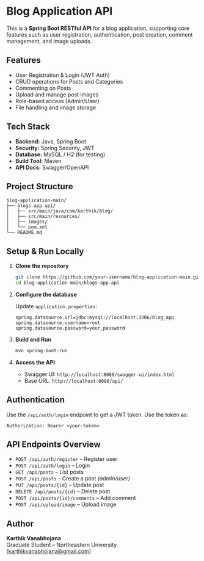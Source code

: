 # Blog Application API

This is a **Spring Boot RESTful API** for a blog application, supporting core features such as user registration, authentication, post creation, comment management, and image uploads.

## Features

-  User Registration & Login (JWT Auth)
-  CRUD operations for Posts and Categories
-  Commenting on Posts
-  Upload and manage post images
-  Role-based access (Admin/User)
-  File handling and image storage

##  Tech Stack

- **Backend:** Java, Spring Boot
- **Security:** Spring Security, JWT
- **Database:** MySQL / H2 (for testing)
- **Build Tool:** Maven
- **API Docs:** Swagger/OpenAPI

##  Project Structure

```
blog-application-main/
├── blogs-app-api/
│   ├── src/main/java/com/karthik/blog/
│   ├── src/main/resources/
│   ├── images/
│   └── pom.xml
└── README.md
```

##  Setup & Run Locally

1. **Clone the repository**

   ```bash
   git clone https://github.com/your-username/blog-application-main.git
   cd blog-application-main/blogs-app-api
   ```

2. **Configure the database**

   Update `application.properties`:

   ```properties
   spring.datasource.url=jdbc:mysql://localhost:3306/blog_app
   spring.datasource.username=root
   spring.datasource.password=your_password
   ```

3. **Build and Run**

   ```bash
   mvn spring-boot:run
   ```

4. **Access the API**

   - Swagger UI: `http://localhost:8080/swagger-ui/index.html`
   - Base URL: `http://localhost:8080/api/`

##  Authentication

Use the `/api/auth/login` endpoint to get a JWT token. Use the token as:

```
Authorization: Bearer <your-token>
```

##  API Endpoints Overview

- `POST /api/auth/register` – Register user
- `POST /api/auth/login` – Login
- `GET /api/posts` – List posts
- `POST /api/posts` – Create a post *(admin/user)*
- `PUT /api/posts/{id}` – Update post
- `DELETE /api/posts/{id}` – Delete post
- `POST /api/posts/{id}/comments` – Add comment
- `POST /api/upload/image` – Upload image

##  Author

**Karthik Vanabhojana**  
Graduate Student – Northeastern University  
 [karthikvanabhojana@gmail.com]
